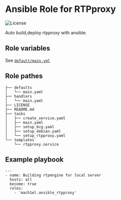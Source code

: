# Ansible Role for RTPproxy
![License](https://img.shields.io/github/license/mach1el/ansible_rtpproxy?color=grey&style=plastic)

Auto build,deploy rtpproxy with ansible.

## Role variables
See [`default/main.yml`](https://github.com/mach1el/ansible_rtpproxy/blob/master/defaults/main.yml)

## Role pathes

```
├── defaults
│   └── main.yaml
├── handlers
│   └── main.yaml
├── LICENSE
├── README.md
├── tasks
│   ├── create_service.yaml
│   ├── main.yaml
│   ├── setup_bcg.yaml
│   ├── setup_debian.yaml
│   └── setup_rtpproxy.yaml
└── templates
    └── rtpproxy.service
```

## Example playbook

```
---
- name: Building rtpengine for local server
  hosts: all
  become: true
  roles: 
    - 'mach1el.ansible_rtpproxy'
```
